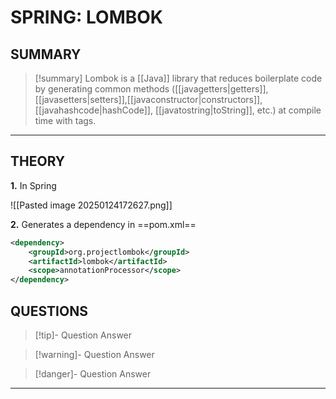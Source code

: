 # SPRING: LOMBOK
## SUMMARY
> [!summary]
> Lombok is a [[Java]] library that reduces boilerplate code by generating common methods ([[javagetters|getters]], [[javasetters|setters]],[[javaconstructor|constructors]], [[javahashcode|hashCode]], [[javatostring|toString]], etc.) at compile time with tags.
- - - 
## THEORY

**1\.** In Spring

![[Pasted image 20250124172627.png]]

**2\.** Generates a dependency in ==pom.xml==

```xml
<dependency>  
    <groupId>org.projectlombok</groupId>  
    <artifactId>lombok</artifactId>  
    <scope>annotationProcessor</scope>  
</dependency>  
```


## QUESTIONS
> [!tip]- Question
> Answer

> [!warning]- Question
> Answer

> [!danger]- Question
> Answer
- - - 
